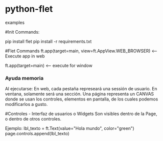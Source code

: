 # python-flet
 examples

#Init Commands:

pip install flet
pip install -r requirements.txt


#Flet Commands
ft.app(target=main, view=ft.AppView.WEB_BROWSER) <-- Execute app in web


ft.app(target=main) <-- execute for window

### Ayuda memoria
Al ejecutarse:
En web, cada pestaña represeará una sessión de usuario.
En ventana, solamente será una sección.
Una página representa un CANVAS donde se usan los controles, elementos en pantalla, de los cuales podemos modificarlos a gusto.

#Controles - Interfaz de usuarios o Widgets
Son visibles dentro de la Page, o dentro de otros controles.

Ejemplo:
    lbl_texto = ft.Text(value="Hola mundo", color="green")
    page.controls.append(lbl_texto)